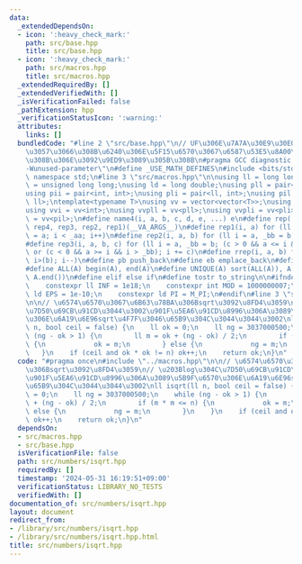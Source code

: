 ```yaml
---
data:
  _extendedDependsOn:
  - icon: ':heavy_check_mark:'
    path: src/base.hpp
    title: src/base.hpp
  - icon: ':heavy_check_mark:'
    path: src/macros.hpp
    title: src/macros.hpp
  _extendedRequiredBy: []
  _extendedVerifiedWith: []
  _isVerificationFailed: false
  _pathExtension: hpp
  _verificationStatusIcon: ':warning:'
  attributes:
    links: []
  bundledCode: "#line 2 \"src/base.hpp\"\n// UF\u306E\u7A7A\u30E9\u30E0\u30C0\u6E21\
    \u3057\u3066\u308B\u6240\u306E\u5F15\u6570\u3067\u6587\u53E5\u8A00\u308F\u308C\
    \u308B\u306E\u3092\u9ED9\u3089\u305B\u308B\n#pragma GCC diagnostic ignored \"\
    -Wunused-parameter\"\n#define _USE_MATH_DEFINES\n#include <bits/stdc++.h>\nusing\
    \ namespace std;\n#line 3 \"src/macros.hpp\"\n\nusing ll = long long;\nusing ull\
    \ = unsigned long long;\nusing ld = long double;\nusing pll = pair<ll, ll>;\n\
    using pii = pair<int, int>;\nusing pli = pair<ll, int>;\nusing pil = pair<int,\
    \ ll>;\ntemplate<typename T>\nusing vv = vector<vector<T>>;\nusing vvl = vv<ll>;\n\
    using vvi = vv<int>;\nusing vvpll = vv<pll>;\nusing vvpli = vv<pli>;\nusing vvpil\
    \ = vv<pil>;\n#define name4(i, a, b, c, d, e, ...) e\n#define rep(...) name4(__VA_ARGS__,\
    \ rep4, rep3, rep2, rep1)(__VA_ARGS__)\n#define rep1(i, a) for (ll i = 0, _aa\
    \ = a; i < _aa; i++)\n#define rep2(i, a, b) for (ll i = a, _bb = b; i < _bb; i++)\n\
    #define rep3(i, a, b, c) for (ll i = a, _bb = b; (c > 0 && a <= i && i < _bb)\
    \ or (c < 0 && a >= i && i > _bb); i += c)\n#define rrep(i, a, b) for (ll i=(a);\
    \ i>(b); i--)\n#define pb push_back\n#define eb emplace_back\n#define mkp make_pair\n\
    #define ALL(A) begin(A), end(A)\n#define UNIQUE(A) sort(ALL(A)), A.erase(unique(ALL(A)),\
    \ A.end())\n#define elif else if\n#define tostr to_string\n\n#ifndef CONSTANTS\n\
    \    constexpr ll INF = 1e18;\n    constexpr int MOD = 1000000007;\n    constexpr\
    \ ld EPS = 1e-10;\n    constexpr ld PI = M_PI;\n#endif\n#line 3 \"src/numbers/isqrt.hpp\"\
    \n\n// \u6574\u6570\u3067\u6B63\u78BA\u306Bsqrt\u3092\u8FD4\u3059\n// \u203Blog\u304C\
    \u7D50\u69CB\u91CD\u3044\u3002\u901F\u5EA6\u91CD\u8996\u306A\u3089\u5B9F\u6570\
    \u306E\u6A19\u6E96sqrt\u4F7F\u3046\u65B9\u304C\u3044\u3044\u3002\nll isqrt(ll\
    \ n, bool ceil = false) {\n    ll ok = 0;\n    ll ng = 3037000500;\n    while\
    \ (ng - ok > 1) {\n        ll m = ok + (ng - ok) / 2;\n        if (m * m <= n)\
    \ {\n            ok = m;\n        } else {\n            ng = m;\n        }\n \
    \   }\n    if (ceil and ok * ok != n) ok++;\n    return ok;\n}\n"
  code: "#pragma once\n#include \"../macros.hpp\"\n\n// \u6574\u6570\u3067\u6B63\u78BA\
    \u306Bsqrt\u3092\u8FD4\u3059\n// \u203Blog\u304C\u7D50\u69CB\u91CD\u3044\u3002\
    \u901F\u5EA6\u91CD\u8996\u306A\u3089\u5B9F\u6570\u306E\u6A19\u6E96sqrt\u4F7F\u3046\
    \u65B9\u304C\u3044\u3044\u3002\nll isqrt(ll n, bool ceil = false) {\n    ll ok\
    \ = 0;\n    ll ng = 3037000500;\n    while (ng - ok > 1) {\n        ll m = ok\
    \ + (ng - ok) / 2;\n        if (m * m <= n) {\n            ok = m;\n        }\
    \ else {\n            ng = m;\n        }\n    }\n    if (ceil and ok * ok != n)\
    \ ok++;\n    return ok;\n}\n"
  dependsOn:
  - src/macros.hpp
  - src/base.hpp
  isVerificationFile: false
  path: src/numbers/isqrt.hpp
  requiredBy: []
  timestamp: '2024-05-31 16:19:51+09:00'
  verificationStatus: LIBRARY_NO_TESTS
  verifiedWith: []
documentation_of: src/numbers/isqrt.hpp
layout: document
redirect_from:
- /library/src/numbers/isqrt.hpp
- /library/src/numbers/isqrt.hpp.html
title: src/numbers/isqrt.hpp
---
```

